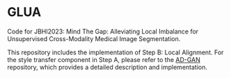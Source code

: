 # GLUA

Code for JBHI2023: Mind The Gap: Alleviating Local Imbalance for Unsupervised Cross-Modality Medical Image Segmentation.



This repository includes the implementation of Step B: Local Alignment. For the style transfer component in Step A, please refer to the [AD-GAN](https://github.com/Kaiseem/AD-GAN) repository, which provides a detailed description and implementation.
